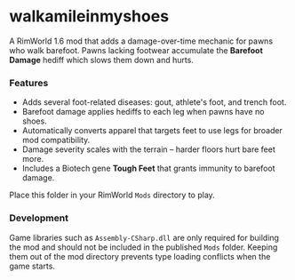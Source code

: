 # walkamileinmyshoes

A RimWorld 1.6 mod that adds a damage-over-time mechanic for pawns who walk barefoot.
Pawns lacking footwear accumulate the **Barefoot Damage** hediff which slows them down and hurts.

### Features
- Adds several foot-related diseases: gout, athlete's foot, and trench foot.
- Barefoot damage applies hediffs to each leg when pawns have no shoes.
- Automatically converts apparel that targets feet to use legs for broader mod compatibility.
- Damage severity scales with the terrain – harder floors hurt bare feet more.
- Includes a Biotech gene **Tough Feet** that grants immunity to barefoot damage.

Place this folder in your RimWorld `Mods` directory to play.

### Development
Game libraries such as `Assembly-CSharp.dll` are only required for building the mod
and should not be included in the published `Mods` folder. Keeping them out of the
mod directory prevents type loading conflicts when the game starts.
